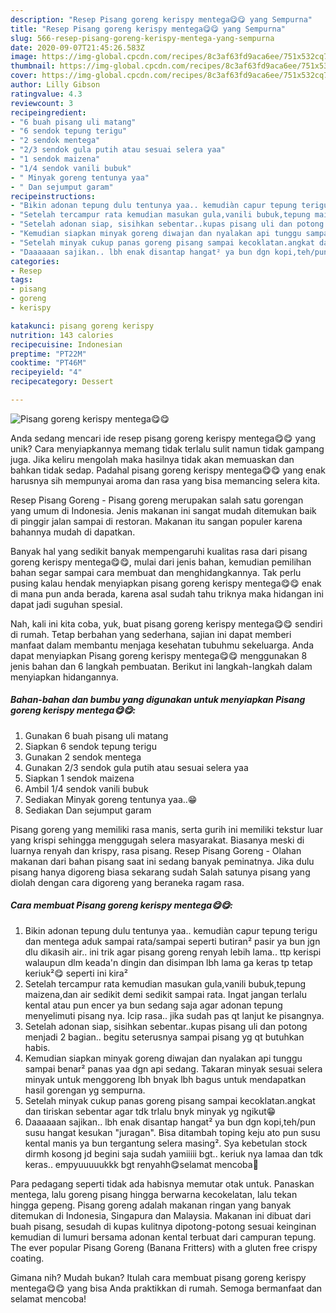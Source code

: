 ```yaml
---
description: "Resep Pisang goreng kerispy mentega😋😋 yang Sempurna"
title: "Resep Pisang goreng kerispy mentega😋😋 yang Sempurna"
slug: 566-resep-pisang-goreng-kerispy-mentega-yang-sempurna
date: 2020-09-07T21:45:26.583Z
image: https://img-global.cpcdn.com/recipes/8c3af63fd9aca6ee/751x532cq70/pisang-goreng-kerispy-mentega😋😋-foto-resep-utama.jpg
thumbnail: https://img-global.cpcdn.com/recipes/8c3af63fd9aca6ee/751x532cq70/pisang-goreng-kerispy-mentega😋😋-foto-resep-utama.jpg
cover: https://img-global.cpcdn.com/recipes/8c3af63fd9aca6ee/751x532cq70/pisang-goreng-kerispy-mentega😋😋-foto-resep-utama.jpg
author: Lilly Gibson
ratingvalue: 4.3
reviewcount: 3
recipeingredient:
- "6 buah pisang uli matang"
- "6 sendok tepung terigu"
- "2 sendok mentega"
- "2/3 sendok gula putih atau sesuai selera yaa"
- "1 sendok maizena"
- "1/4 sendok vanili bubuk"
- " Minyak goreng tentunya yaa"
- " Dan sejumput garam"
recipeinstructions:
- "Bikin adonan tepung dulu tentunya yaa.. kemudiàn capur tepung terigu dan mentega aduk sampai rata/sampai seperti butiran² pasir ya bun jgn dlu dikasih air.. ini trik agar pisang goreng renyah lebih lama.. ttp kerispi walaupun dlm keada&#39;n dingin dan disimpan lbh lama ga keras tp tetap keriuk²😋 seperti ini kira²"
- "Setelah tercampur rata kemudian masukan gula,vanili bubuk,tepung maizena,dan air sedikit demi sedikit sampai rata. Ingat jangan terlalu kental atau pun encer ya bun sedang saja agar adonan tepung menyelimuti pisang nya. Icip rasa.. jika sudah pas qt lanjut ke pisangnya."
- "Setelah adonan siap, sisihkan sebentar..kupas pisang uli dan potong menjadi 2 bagian.. begitu seterusnya sampai pisang yg qt butuhkan habis."
- "Kemudian siapkan minyak goreng diwajan dan nyalakan api tunggu sampai benar² panas yaa dgn api sedang. Takaran minyak sesuai selera minyak untuk menggoreng lbh bnyak lbh bagus untuk mendapatkan hasil gorengan yg sempurna."
- "Setelah minyak cukup panas goreng pisang sampai kecoklatan.angkat dan tiriskan sebentar agar tdk trlalu bnyk minyak yg ngikut😁"
- "Daaaaaan sajikan.. lbh enak disantap hangat² ya bun dgn kopi,teh/pun susu hangat kesukan &#34;juragan&#34;. Bisa ditambah toping keju ato pun susu kental manis ya bun tergantung selera masing². Sya kebetulan stock dirmh kosong jd begini saja sudah yamiiiii bgt.. keriuk nya lamaa dan tdk keras.. empyuuuuukkk bgt renyahh😋selamat mencoba🥰"
categories:
- Resep
tags:
- pisang
- goreng
- kerispy

katakunci: pisang goreng kerispy 
nutrition: 143 calories
recipecuisine: Indonesian
preptime: "PT22M"
cooktime: "PT46M"
recipeyield: "4"
recipecategory: Dessert

---
```



![Pisang goreng kerispy mentega😋😋](https://img-global.cpcdn.com/recipes/8c3af63fd9aca6ee/751x532cq70/pisang-goreng-kerispy-mentega😋😋-foto-resep-utama.jpg)

Anda sedang mencari ide resep pisang goreng kerispy mentega😋😋 yang unik? Cara menyiapkannya memang tidak terlalu sulit namun tidak gampang juga. Jika keliru mengolah maka hasilnya tidak akan memuaskan dan bahkan tidak sedap. Padahal pisang goreng kerispy mentega😋😋 yang enak harusnya sih mempunyai aroma dan rasa yang bisa memancing selera kita.

Resep Pisang Goreng - Pisang goreng merupakan salah satu gorengan yang umum di Indonesia. Jenis makanan ini sangat mudah ditemukan baik di pinggir jalan sampai di restoran. Makanan itu sangan populer karena bahannya mudah di dapatkan.

Banyak hal yang sedikit banyak mempengaruhi kualitas rasa dari pisang goreng kerispy mentega😋😋, mulai dari jenis bahan, kemudian pemilihan bahan segar sampai cara membuat dan menghidangkannya. Tak perlu pusing kalau hendak menyiapkan pisang goreng kerispy mentega😋😋 enak di mana pun anda berada, karena asal sudah tahu triknya maka hidangan ini dapat jadi suguhan spesial.


Nah, kali ini kita coba, yuk, buat pisang goreng kerispy mentega😋😋 sendiri di rumah. Tetap berbahan yang sederhana, sajian ini dapat memberi manfaat dalam membantu menjaga kesehatan tubuhmu sekeluarga. Anda dapat menyiapkan Pisang goreng kerispy mentega😋😋 menggunakan 8 jenis bahan dan 6 langkah pembuatan. Berikut ini langkah-langkah dalam menyiapkan hidangannya.

<!--inarticleads1-->

##### Bahan-bahan dan bumbu yang digunakan untuk menyiapkan Pisang goreng kerispy mentega😋😋:

1. Gunakan 6 buah pisang uli matang
1. Siapkan 6 sendok tepung terigu
1. Gunakan 2 sendok mentega
1. Gunakan 2/3 sendok gula putih atau sesuai selera yaa
1. Siapkan 1 sendok maizena
1. Ambil 1/4 sendok vanili bubuk
1. Sediakan  Minyak goreng tentunya yaa..😁
1. Sediakan  Dan sejumput garam


Pisang goreng yang memiliki rasa manis, serta gurih ini memiliki tekstur luar yang krispi sehingga menggugah selera masyarakat. Biasanya meski di luarnya renyah dan krispy, rasa pisang. Resep Pisang Goreng - Olahan makanan dari bahan pisang saat ini sedang banyak peminatnya. Jika dulu pisang hanya digoreng biasa sekarang sudah Salah satunya pisang yang diolah dengan cara digoreng yang beraneka ragam rasa. 

<!--inarticleads2-->

##### Cara membuat Pisang goreng kerispy mentega😋😋:

1. Bikin adonan tepung dulu tentunya yaa.. kemudiàn capur tepung terigu dan mentega aduk sampai rata/sampai seperti butiran² pasir ya bun jgn dlu dikasih air.. ini trik agar pisang goreng renyah lebih lama.. ttp kerispi walaupun dlm keada&#39;n dingin dan disimpan lbh lama ga keras tp tetap keriuk²😋 seperti ini kira²
1. Setelah tercampur rata kemudian masukan gula,vanili bubuk,tepung maizena,dan air sedikit demi sedikit sampai rata. Ingat jangan terlalu kental atau pun encer ya bun sedang saja agar adonan tepung menyelimuti pisang nya. Icip rasa.. jika sudah pas qt lanjut ke pisangnya.
1. Setelah adonan siap, sisihkan sebentar..kupas pisang uli dan potong menjadi 2 bagian.. begitu seterusnya sampai pisang yg qt butuhkan habis.
1. Kemudian siapkan minyak goreng diwajan dan nyalakan api tunggu sampai benar² panas yaa dgn api sedang. Takaran minyak sesuai selera minyak untuk menggoreng lbh bnyak lbh bagus untuk mendapatkan hasil gorengan yg sempurna.
1. Setelah minyak cukup panas goreng pisang sampai kecoklatan.angkat dan tiriskan sebentar agar tdk trlalu bnyk minyak yg ngikut😁
1. Daaaaaan sajikan.. lbh enak disantap hangat² ya bun dgn kopi,teh/pun susu hangat kesukan &#34;juragan&#34;. Bisa ditambah toping keju ato pun susu kental manis ya bun tergantung selera masing². Sya kebetulan stock dirmh kosong jd begini saja sudah yamiiiii bgt.. keriuk nya lamaa dan tdk keras.. empyuuuuukkk bgt renyahh😋selamat mencoba🥰


Para pedagang seperti tidak ada habisnya memutar otak untuk. Panaskan mentega, lalu goreng pisang hingga berwarna kecokelatan, lalu tekan hingga gepeng. Pisang goreng adalah makanan ringan yang banyak ditemukan di Indonesia, Singapura dan Malaysia. Makanan ini dibuat dari buah pisang, sesudah di kupas kulitnya dipotong-potong sesuai keinginan kemudian di lumuri bersama adonan kental terbuat dari campuran tepung. The ever popular Pisang Goreng (Banana Fritters) with a gluten free crispy coating. 

Gimana nih? Mudah bukan? Itulah cara membuat pisang goreng kerispy mentega😋😋 yang bisa Anda praktikkan di rumah. Semoga bermanfaat dan selamat mencoba!
